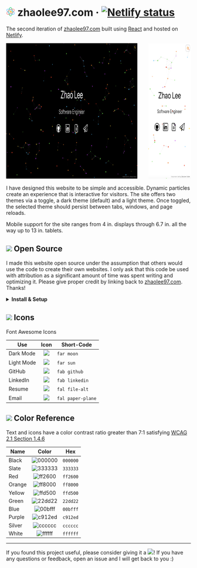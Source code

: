 # <img src="public/favicon.svg" alt="atom" height="24"> zhaolee97<span></span>.com &middot; [![Netlify status](https://img.shields.io/netlify/332bbd91-59b7-4091-8781-6f41330399b4)](https://app.netlify.com/sites/zhaolee97/deploys)

The second iteration of [zhaolee97.com](https://www.zhaolee97.com) built using [React](https://reactjs.org) and hosted on [Netlify](https://www.netlify.com).

<img float="left" height="370" width="71%" src="images/desktop.png" alt="Desktop Preview" role="img" aria-label="desktop screenshot"> <img align="right" width="23%" height="370" src="images/mobile.png" alt="Mobile Preview" role="img" aria-label="mobile screenshot">

I have designed this website to be simple and accessible. Dynamic particles create an experience that is interactive for visitors. The site offers two themes via a toggle, a dark theme (default) and a light theme. Once toggled, the selected theme should persist between tabs, windows, and page reloads.

Mobile support for the site ranges from 4 in. displays through 6.7 in. all the way up to 13 in. tablets.

## <img src="https://git.io/JUnUc" height="18"> Open Source

I made this website open source under the assumption that others would use the code to create their own websites. I only ask that this code be used with attribution as a significant amount of time was spent writing and optimizing it. Please give proper credit by linking back to [zhaolee97.com](https://www.zhaolee97.com). Thanks!

<details>
  <summary><b>Install &amp; Setup</b></summary>

1. Clone this repository
2. Install dependencies: `npm install`
3. Start the development server: `npm start`

<b>Build &amp; Deploy</b>

1. Create a production build: `npm run build`
2. The [React Deployment](https://create-react-app.dev/docs/deployment) docs detail how to deploy to `gh-pages`, Netlify, and many other services

</details>

## <img src="https://git.io/JUnJT" height="18"> Icons

Font Awesome Icons

| Use        |                     Icon                     | Short-Code        |
| ---------- | :------------------------------------------: | ----------------- |
| Dark Mode  | <img src="https://git.io/JYkZg" height="20"> | `far moon`        |
| Light Mode | <img src="https://git.io/JYkZF" height="20"> | `far sun`         |
| GitHub     | <img src="https://git.io/JYOvL" height="20"> | `fab github`      |
| LinkedIn   | <img src="https://git.io/JYOex" height="20"> | `fab linkedin`    |
| Resume     | <img src="https://git.io/JYOeu" height="20"> | `fal file-alt`    |
| Email      | <img src="https://git.io/JYOei" height="20"> | `fal paper-plane` |

## <img src="https://git.io/JUnT0" height="18"> Color Reference

Text and icons have a color contrast ratio greater than 7:1 satisfying [WCAG 2.1 Section 1.4.6](https://www.w3.org/TR/WCAG21/#contrast-enhanced)

| Name   |                          Color                          | Hex      |
| ------ | :-----------------------------------------------------: | -------- |
| Black  | ![000000](https://via.placeholder.com/16/000000?text=+) | `000000` |
| Slate  | ![333333](https://via.placeholder.com/16/333333?text=+) | `333333` |
| Red    | ![ff2600](https://via.placeholder.com/16/ff2600?text=+) | `ff2600` |
| Orange | ![ff8000](https://via.placeholder.com/16/ff8000?text=+) | `ff8000` |
| Yellow | ![ffd500](https://via.placeholder.com/16/ffd500?text=+) | `ffd500` |
| Green  | ![22dd22](https://via.placeholder.com/16/22dd22?text=+) | `22dd22` |
| Blue   | ![00bfff](https://via.placeholder.com/16/00bfff?text=+) | `00bfff` |
| Purple | ![c912ed](https://via.placeholder.com/16/c912ed?text=+) | `c912ed` |
| Silver | ![cccccc](https://via.placeholder.com/16/cccccc?text=+) | `cccccc` |
| White  | ![ffffff](https://via.placeholder.com/16/ffffff?text=+) | `ffffff` |

---

If you found this project useful, please consider giving it a <img src="https://git.io/JUn8T" height="14">! If you have any questions or feedback, open an issue and I will get back to you :&#8203;)

